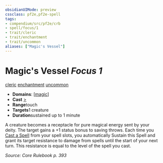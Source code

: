 ```yaml
---
obsidianUIMode: preview
cssclass: pf2e,pf2e-spell
tags:
- compendium/src/pf2e/crb
- spell/focus/1
- trait/cleric
- trait/enchantment
- trait/uncommon
aliases: ["Magic's Vessel"]
---
```

# Magic's Vessel *Focus 1*   
[cleric](../../Rules/traits/cleric.md)  [enchantment](../../Rules/traits/enchantment.md)  [uncommon](../../Rules/traits/uncommon.md)  

- **Domains**: [[magic](../setting/domains.md#Magic)]
- **Cast** [>](../../Rules/core-rulebook/chapter-9-playing-the-game.md#Actions "Single Action") 
- **Range**touch
- **Targets**1 creature
- **Duration**sustained up to 1 minute

A creature becomes a receptacle for pure magical energy sent by your deity. The target gains a +1 status bonus to saving throws. Each time you [Cast a Spell](../../Rules/actions/cast-a-spell.md) from your spell slots, you automatically Sustain this Spell and grant its target resistance to damage from spells until the start of your next turn. This resistance is equal to the level of the spell you cast.

*Source: Core Rulebook p. 393*